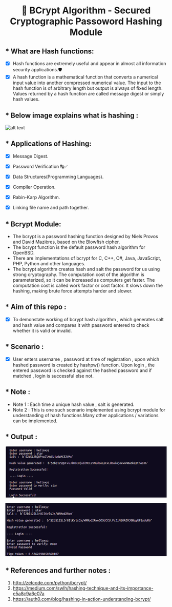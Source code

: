 <h1 align="center">🔑 BCrypt Algorithm - Secured Cryptographic Passoword Hashing Module </h1>

## * What are Hash functions:

* [x] Hash functions are extremely useful and appear in almost all information security applications.🛡️
* [x] A hash function is a mathematical function that converts a numerical input value into another compressed numerical value.
     The input to the hash function is of arbitrary length but output is always of fixed length. 
     Values returned by a hash function are called message digest or simply hash values. 

## * Below image explains what is hashing  :
![alt text](https://encrypted-tbn0.gstatic.com/images?q=tbn%3AANd9GcQozQ2Wa7N64FZ8e7d1D7VPicqVmbv7TXvQOg&usqp=CAU)


## * Applications of Hashing:

* [x] Message Digest.
* [x] Password Verification 🔠✅
* [x] Data Structures(Programming Languages).
* [x] Compiler Operation.
* [x] Rabin-Karp Algorithm.
* [x] Linking file name and path together.



## * Bcrypt Module:

* The bcrypt is a password hashing function designed by Niels Provos and David Mazières, based on the Blowfish cipher. 
* The bcrypt function is the default password hash algorithm for OpenBSD. 
* There are implementations of bcrypt for C, C++, C#, Java, JavaScript, PHP, Python and other languages. 
* The bcrypt algorithm creates hash and salt the password for us using strong cryptography. The computation cost of the algorithm is parameterized, so it can be increased as computers get faster. The computation cost is called work factor or cost factor. It slows down the hashing, making brute force attempts harder and slower.

## * Aim of this repo :
* [x] To demonstate working of bcrypt hash algorithm , which generates salt and hash value and compares it with password entered to check whether it is valid or invalid.

## * Scenario :
* [x] User enters username , password at time of registration , upon which hashed password is created by hashpw() function. Upon login , the entered password is checked against the hashed password and if matched , login is successful else not.


## * Note  :
* Note 1 : Each time a unique hash value , salt is generated.
* Note 2 : This is one such scenario implemented using bcrypt module for understanding of hash functions.Many other applications / variations can be implemented. 


## * Output  :
![](./output_1.png)

![](./output_2.png)

## * References and further notes   :
1. http://zetcode.com/python/bcrypt/
2. https://medium.com/swlh/hashing-technique-and-its-importance-e5a8c9a6e07a
3. https://auth0.com/blog/hashing-in-action-understanding-bcrypt/
